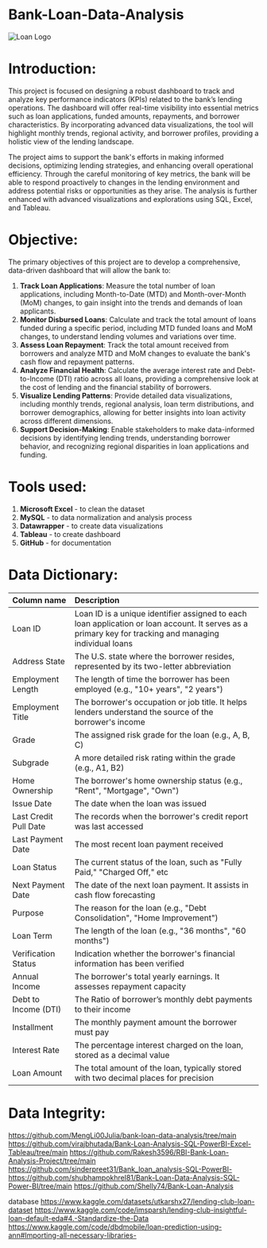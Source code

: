 # Bank-Loan-Data-Analysis
 ![Loan Logo](https://www.paymentsdive.com/imgproxy/z8XI7jiVIoY3LyRSMEANFKLJ0VVe5yVObShcA-KRl6E/g:ce/rs:fill:1200:675:1/bG9jYWw6Ly8vZGl2ZWltYWdlL0dldHR5SW1hZ2VzLTY0NDE5MTczOF92TTNPcjJ1LmpwZw==.webp)
 
 
# Introduction:
This project is focused on designing a robust dashboard to track and analyze key performance indicators (KPIs) related to the bank’s lending operations. The dashboard will offer real-time visibility into essential metrics such as loan applications, funded amounts, repayments, and borrower characteristics. By incorporating advanced data visualizations, the tool will highlight monthly trends, regional activity, and borrower profiles, providing a holistic view of the lending landscape.

The project aims to support the bank's efforts in making informed decisions, optimizing lending strategies, and enhancing overall operational efficiency. Through the careful monitoring of key metrics, the bank will be able to respond proactively to changes in the lending environment and address potential risks or opportunities as they arise. 
The analysis is further enhanced with advanced visualizations and explorations using SQL, Excel, and Tableau.

# Objective:
The primary objectives of this project are to develop a comprehensive, data-driven dashboard that will allow the bank to:

1. **Track Loan Applications**: Measure the total number of loan applications, including Month-to-Date (MTD) and Month-over-Month (MoM) changes, to gain insight into the trends and demands of loan applicants.
2. **Monitor Disbursed Loans**: Calculate and track the total amount of loans funded during a specific period, including MTD funded loans and MoM changes, to understand lending volumes and variations over time.
3. **Assess Loan Repayment**: Track the total amount received from borrowers and analyze MTD and MoM changes to evaluate the bank's cash flow and repayment patterns.
4. **Analyze Financial Health**: Calculate the average interest rate and Debt-to-Income (DTI) ratio across all loans, providing a comprehensive look at the cost of lending and the financial stability of borrowers.
5. **Visualize Lending Patterns**: Provide detailed data visualizations, including monthly trends, regional analysis, loan term distributions, and borrower demographics, allowing for better insights into loan activity across different dimensions.
6. **Support Decision-Making**: Enable stakeholders to make data-informed decisions by identifying lending trends, understanding borrower behavior, and recognizing regional disparities in loan applications and funding.
  


 # Tools used:

1. **Microsoft Excel** - to clean the dataset
2. **MySQL** - to data normalization and analysis process
3. **Datawrapper** - to create data visualizations
4. **Tableau** - to create dashboard
5. **GitHub** - for documentation

# Data Dictionary:

| Column name  | Description |
| :---   | :--- |
| Loan ID |  Loan ID is a unique identifier assigned to each loan application or loan account. It serves as a primary key for tracking and managing individual loans |
| Address State |   The U.S. state where the borrower resides, represented by its two-letter abbreviation |
| Employment Length |   The length of time the borrower has been employed (e.g., "10+ years", "2 years") |
| Employment Title |   The borrower's occupation or job title. It helps lenders understand the source of the borrower's income |
| Grade |   The assigned risk grade for the loan (e.g., A, B, C) |
| Subgrade |   A more detailed risk rating within the grade (e.g., A1, B2) |
| Home Ownership |  The borrower's home ownership status (e.g., "Rent", "Mortgage", "Own") |
| Issue Date |  	 The date when the loan was issued |
| Last Credit Pull Date |  The records when the borrower's credit report was last accessed |
| Last Payment Date |  The most recent loan payment received |
| Loan Status	|   The current status of the loan, such as "Fully Paid," "Charged Off," etc |
| Next Payment Date |  The date of the next loan payment. It assists in cash flow forecasting |
| Purpose	|  The reason for the loan (e.g., "Debt Consolidation", "Home Improvement") |
| Loan Term |   The length of the loan (e.g., "36 months", "60 months") |
| Verification Status	|  Indication whether the borrower's financial information has been verified |
| Annual Income	|  The borrower's total yearly earnings. It assesses repayment capacity |
| Debt to Income (DTI) |   The Ratio of borrower’s monthly debt payments to their income |
| Installment |   The monthly payment amount the borrower must pay |
| Interest Rate |   The percentage interest charged on the loan, stored as a decimal value |
| Loan Amount |  The total amount of the loan, typically stored with two decimal places for precision  |

# Data Integrity:




https://github.com/MengLi00Julia/bank-loan-data-analysis/tree/main
https://github.com/virajbhutada/Bank-Loan-Analysis-SQL-PowerBI-Excel-Tableau/tree/main
https://github.com/Rakesh3596/RBI-Bank-Loan-Analysis-Project/tree/main
https://github.com/sinderpreet31/Bank_loan_analysis-SQL-PowerBI-
https://github.com/shubhampokhrel81/Bank-Loan-Data-Analysis-SQL-Power-BI/tree/main
https://github.com/Shelly74/Bank-Loan-Analysis

database
https://www.kaggle.com/datasets/utkarshx27/lending-club-loan-dataset
https://www.kaggle.com/code/imsparsh/lending-club-insightful-loan-default-eda#4.-Standardize-the-Data
https://www.kaggle.com/code/dbdmobile/loan-prediction-using-ann#Importing-all-necessary-libraries-
